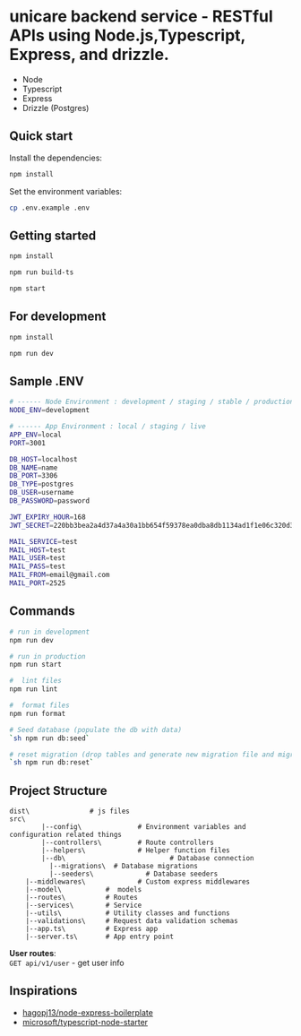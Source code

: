 # unicare backend service - RESTful APIs using Node.js,Typescript, Express, and drizzle.


- Node
- Typescript
- Express
- Drizzle (Postgres)



## Quick start

Install the dependencies:

```sh
npm install
```

Set the environment variables:

```sh
cp .env.example .env

```
## Getting started

```sh
npm install

npm run build-ts

npm start

```

## For development

```sh
npm install

npm run dev

```

## Sample .ENV
```sh
# ------ Node Environment : development / staging / stable / production
NODE_ENV=development

# ------ App Environment : local / staging / live
APP_ENV=local
PORT=3001

DB_HOST=localhost
DB_NAME=name
DB_PORT=3306
DB_TYPE=postgres
DB_USER=username
DB_PASSWORD=password

JWT_EXPIRY_HOUR=168
JWT_SECRET=220bb3bea2a4d37a4a30a1bb654f59378ea0dba8db1134ad1f1e06c320d3beb2

MAIL_SERVICE=test
MAIL_HOST=test
MAIL_USER=test
MAIL_PASS=test
MAIL_FROM=email@gmail.com
MAIL_PORT=2525
```




## Commands


```bash
# run in development
npm run dev

# run in production
npm run start

#  lint files
npm run lint

#  format files
npm run format

# Seed database (populate the db with data)
`sh npm run db:seed`

# reset migration (drop tables and generate new migration file and migrate)
`sh npm run db:reset`
```
## Project Structure

```
dist\               # js files
src\
        |--config\              # Environment variables and configuration related things
        |--controllers\         # Route controllers
        |--helpers\             # Helper function files
        |--db\                          # Database connection
          |--migrations\  # Database migrations
          |--seeders\             # Database seeders
    |--middlewares\             # Custom express middlewares
    |--model\           #  models
    |--routes\          # Routes
    |--services\        # Service
    |--utils\           # Utility classes and functions
    |--validations\     # Request data validation schemas
    |--app.ts\          # Express app
    |--server.ts\       # App entry point
```

**User routes**: <br>
`GET api/v1/user` - get user info <br>

## Inspirations
- [hagopj13/node-express-boilerplate](https://github.com/hagopj13/node-express-boilerplate)
- [microsoft/typescript-node-starter](https://github.com/microsoft/TypeScript-Node-Starter)
